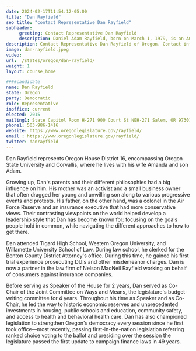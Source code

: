 ```yaml
---
date: 2024-02-17T11:54:12-05:00
title: "Dan Rayfield"
seo_title: "contact Representative Dan Rayfield"
subheader:
     greeting: Contact Representative Dan Rayfield
     description: Daniel Adam Rayfield, born on March 1, 1979, is an American politician serving in the Oregon House of Representatives, representing District 16. He assumed office on January 12, 2015.
description: Contact Representative Dan Rayfield of Oregon. Contact information for Dan Rayfield includes email address, phone number, and mailing address.
image: dan-rayfield.jpeg
video:
url:  /states/oregon/dan-rayfield/
weight: 1
layout: course_home

####candidate
name: Dan Rayfield
state: Oregon
party: Democratic
role: Representative
inoffice: current
elected: 2015
mailing1: State Capitol Room H-271 900 Court St NEH-271 Salem, OR 97301
phone1: 503-986-1416
website: https://www.oregonlegislature.gov/rayfield/
email : https://www.oregonlegislature.gov/rayfield/
twitter: danrayfield
---
```


Dan Rayfield represents Oregon House District 16, encompassing Oregon State University and Corvallis, where he lives with his wife Amanda and son Adam.

Growing up, Dan's parents and their different philosophies had a big influence on him. His mother was an activist and a small business owner that often dragged her young and unwilling son along to various progressive events and protests. His father, on the other hand, was a colonel in the Air Force Reserve and an insurance executive that had more conservative views. Their contrasting viewpoints on the world helped develop a leadership style that Dan has become known for: focusing on the goals people hold in common, while navigating the different approaches to how to get there.

Dan attended Tigard High School, Western Oregon University, and Willamette University School of Law. During law school, he clerked for the Benton County District Attorney's office. During this time, he gained his first trial experience prosecuting DUIs and other misdemeanor charges. Dan is now a partner in the law firm of Nelson MacNeil Rayfield working on behalf of consumers against insurance companies.

Before serving as Speaker of the House for 2 years, Dan served as Co-Chair of the Joint Committee on Ways and Means, the legislature's budget-writing committee for 4 years. Throughout his time as Speaker and as Co-Chair, he led the way to historic economic reserves and unprecedented investments in housing, public schools and education, community safety, and access to health and behavioral health care. Dan has also championed legislation to strengthen Oregon's democracy every session since he first took office—most recently, passing first-in-the-nation legislation referring ranked choice voting to the ballot and presiding over the session the legislature passed the first update to campaign finance laws in 49 years.​
